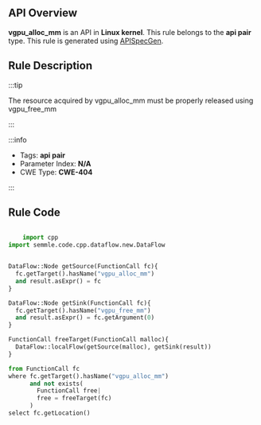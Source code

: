 ---
---


## API Overview
**vgpu_alloc_mm** is an API in **Linux kernel**. This rule belongs to the **api pair** type. This rule is generated using [APISpecGen](../../tools/APISpecGen).
## Rule Description

:::tip

The resource acquired by vgpu_alloc_mm must be properly released using vgpu_free_mm

:::

:::info

- Tags: **api pair**
- Parameter Index: **N/A**
- CWE Type: **CWE-404**

:::

## Rule Code
```python

    import cpp
import semmle.code.cpp.dataflow.new.DataFlow


DataFlow::Node getSource(FunctionCall fc){
  fc.getTarget().hasName("vgpu_alloc_mm")
  and result.asExpr() = fc
}

DataFlow::Node getSink(FunctionCall fc){
  fc.getTarget().hasName("vgpu_free_mm")
  and result.asExpr() = fc.getArgument(0)
}

FunctionCall freeTarget(FunctionCall malloc){
  DataFlow::localFlow(getSource(malloc), getSink(result))
}

from FunctionCall fc
where fc.getTarget().hasName("vgpu_alloc_mm")
      and not exists(
        FunctionCall free| 
        free = freeTarget(fc)
      )
select fc.getLocation()

    
```
